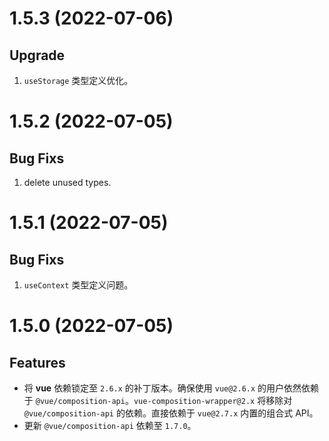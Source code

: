 # 1.5.3 (2022-07-06)
## Upgrade

1. `useStorage` 类型定义优化。
# 1.5.2 (2022-07-05)
## Bug Fixs

1. delete unused types.
# 1.5.1 (2022-07-05)

## Bug Fixs

1. `useContext` 类型定义问题。

# 1.5.0 (2022-07-05)

## Features

- 将 **vue** 依赖锁定至 `2.6.x` 的补丁版本。确保使用 `vue@2.6.x` 的用户依然依赖于 `@vue/composition-api`。`vue-composition-wrapper@2.x` 将移除对 `@vue/composition-api` 的依赖。直接依赖于 `vue@2.7.x` 内置的组合式 API。
- 更新 `@vue/composition-api` 依赖至 `1.7.0`。

